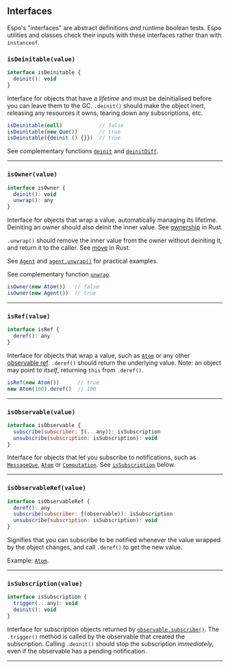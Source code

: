 ## Interfaces

Espo's "interfaces" are abstract definitions _and_ runtime boolean tests. Espo
utilities and classes check their inputs with these interfaces rather than with
`instanceof`.

### `isDeinitable(value)`

```js
interface isDeinitable {
  deinit(): void
}
```

Interface for objects that have a _lifetime_ and must be deinitialised before
you can leave them to the GC. `.deinit()` should make the object inert,
releasing any resources it owns, tearing down any subscriptions, etc.

```js
isDeinitable(null)            // false
isDeinitable(new Que())       // true
isDeinitable({deinit () {}})  // true
```

See complementary functions [`deinit`](#-deinit-ref-) and
[`deinitDiff`](#-deinitdiff-prev-next-).

---

### `isOwner(value)`

```js
interface isOwner {
  deinit(): void
  unwrap(): any
}
```

Interface for objects that wrap a value, automatically managing its lifetime.
Deiniting an owner should also deinit the inner value. See
[ownership](https://doc.rust-lang.org/book/ownership.html#ownership) in Rust.

`.unwrap()` should remove the inner value from the owner without deiniting it,
and return it to the caller. See
[move](https://doc.rust-lang.org/book/ownership.html#move-semantics) in Rust.

See [`Agent`](#-agent-value-) and [`agent.unwrap()`](#-agent-unwrap-) for
practical examples.

See complementary function [`unwrap`](#-unwrap-ref-).

```js
isOwner(new Atom())   // false
isOwner(new Agent())  // true
```

---

### `isRef(value)`

```js
interface isRef {
  deref(): any
}
```

Interface for objects that wrap a value, such as [`Atom`](#-atom-value-) or any
other [observable ref](#-isobservableref-value-). `.deref()` should return the
underlying value. Note: an object may point to _itself_, returning `this` from
`.deref()`.

```js
isRef(new Atom())      // true
new Atom(100).deref()  // 100
```

---

### `isObservable(value)`

```js
interface isObservable {
  subscribe(subscriber: ƒ(...any)): isSubscription
  unsubscribe(subscription: isSubscription): void
}
```

Interface for objects that let you subscribe to notifications, such as
[`MessageQue`](#-messageque-), [`Atom`](#-atom-value-) or
[`Computation`](#-computation-def-equal-). See [`isSubscription`](#-issubscription-value-)
below.

---

### `isObservableRef(value)`

```js
interface isObservableRef {
  deref(): any
  subscribe(subscriber: ƒ(observable)): isSubscription
  unsubscribe(subscription: isSubscription): void
}
```

Signifies that you can subscribe to be notified whenever the value wrapped
by the object changes, and call `.deref()` to get the new value.

Example: [`Atom`](#-atom-value-).

---

### `isSubscription(value)`

```js
interface isSubscription {
  trigger(...any): void
  deinit(): void
}
```

Interface for subscription objects returned by
[`observable.subscribe()`](#-observable-subscribe-subscriber-).
The `.trigger()` method is called by the observable that created the
subscription. Calling `.deinit()` should stop the subscription _immediately_,
even if the observable has a pending notification.

---
